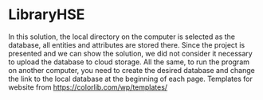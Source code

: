 # LibraryHSE
In this solution, the local directory on the computer is selected as the database,
all entities and attributes are stored there. Since the project is presented and we
can show the solution, we did not consider it necessary to upload the database to cloud storage.
All the same, to run the program on another computer, you need to create the desired database
and change the link to the local database at the beginning of each page.
Templates for website from https://colorlib.com/wp/templates/
